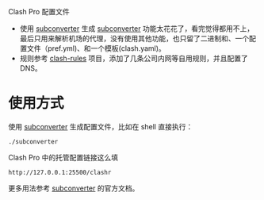 Clash Pro 配置文件

- 使用 [subconverter][subconverter] 生成
  [subconverter][subconverter] 功能太花花了，看完觉得都用不上，最后只用来解析机场的代理，没有使用其他功能，也只留了二进制和、一个配置文件（pref.yml)、和一个模板(clash.yaml)。
- 规则参考 [clash-rules][clash-rules] 项目，添加了几条公司内网等自用规则，并且配置了 DNS。

# 使用方式

使用 [subconverter][subconverter] 生成配置文件，比如在 shell 直接执行：

```
./subconverter
```

Clash Pro 中的托管配置链接这么填

```
http://127.0.0.1:25500/clashr
```

更多用法参考 [subconverter][subconverter] 的官方文档。

[subconverter]:https://github.com/tindy2013/subconverter
[clash-rules]:https://github.com/Loyalsoldier/clash-rules
